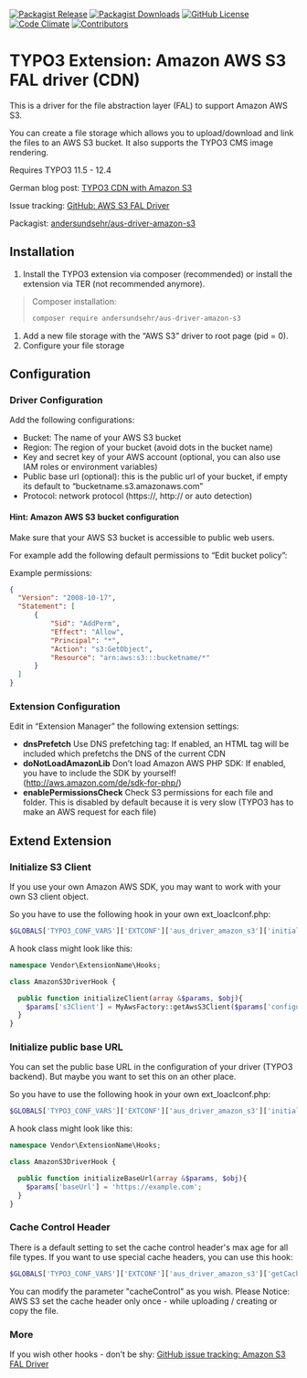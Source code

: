 [![Packagist Release](https://img.shields.io/packagist/v/andersundsehr/aus-driver-amazon-s3.svg?style=flat-square)](https://packagist.org/packages/andersundsehr/aus-driver-amazon-s3)
[![Packagist Downloads](https://img.shields.io/packagist/dt/andersundsehr/aus-driver-amazon-s3.svg?style=flat-square)](https://packagist.org/packages/andersundsehr/aus-driver-amazon-s3)
[![GitHub License](https://img.shields.io/github/license/andersundsehr/aus_driver_amazon_s3.svg?style=flat-square)](https://github.com/andersundsehr/aus_driver_amazon_s3/blob/master/LICENSE.txt)
[![Code Climate](https://img.shields.io/codeclimate/tech-debt/andersundsehr/aus_driver_amazon_s3.svg?style=flat-square)](https://codeclimate.com/github/andersundsehr/aus_driver_amazon_s3)
[![Contributors](https://img.shields.io/github/contributors/andersundsehr/aus_driver_amazon_s3?style=flat-square)](https://github.com/andersundsehr/aus_driver_amazon_s3/graphs/contributors)

# TYPO3 Extension: Amazon AWS S3 FAL driver (CDN)

This is a driver for the file abstraction layer (FAL) to support Amazon AWS S3.

You can create a file storage which allows you to upload/download and link the files to an AWS S3 bucket. It also supports the TYPO3 CMS image rendering.

Requires TYPO3 11.5 - 12.4

German blog post: [TYPO3 CDN with Amazon S3](https://www.andersundsehr.com/blog/typo3-performance-optimierung-durch-content-delivery-network-cdn/)

Issue tracking: [GitHub: AWS S3 FAL Driver](https://github.com/andersundsehr/aus_driver_amazon_s3/issues)

Packagist: [andersundsehr/aus-driver-amazon-s3](https://packagist.org/packages/andersundsehr/aus-driver-amazon-s3)


## Installation

1.  Install the TYPO3 extension via composer (recommended) or install the extension via TER (not recommended anymore).

> Composer installation:
>
> ```bash
> composer require andersundsehr/aus-driver-amazon-s3
> ```

1.  Add a new file storage with the “AWS S3” driver to root page (pid = 0).
2.  Configure your file storage

## Configuration

### Driver Configuration

Add the following configurations:

-   Bucket: The name of your AWS S3 bucket
-   Region: The region of your bucket (avoid dots in the bucket name)
-   Key and secret key of your AWS account (optional, you can also use IAM roles or environment variables)
-   Public base url (optional): this is the public url of your bucket, if empty its default to “bucketname.s3.amazonaws.com”
-   Protocol: network protocol (https://, http:// or auto detection)

#### Hint: Amazon AWS S3 bucket configuration

Make sure that your AWS S3 bucket is accessible to public web users.

For example add the following default permissions to “Edit bucket policy”:

Example permissions:

```json
{
  "Version": "2008-10-17",
  "Statement": [
      {
          "Sid": "AddPerm",
          "Effect": "Allow",
          "Principal": "*",
          "Action": "s3:GetObject",
          "Resource": "arn:aws:s3:::bucketname/*"
      }
  ]
}
```

### Extension Configuration

Edit in “Extension Manager” the following extension settings:

-   **dnsPrefetch** Use DNS prefetching tag: If enabled, an HTML tag will be included which prefetchs the DNS of the current CDN
-   **doNotLoadAmazonLib** Don’t load Amazon AWS PHP SDK: If enabled, you have to include the SDK by yourself! (<http://aws.amazon.com/de/sdk-for-php/>)
-   **enablePermissionsCheck** Check S3 permissions for each file and folder. This is disabled by default because it is very slow (TYPO3 has to make an AWS request for each file)

## Extend Extension

### Initialize S3 Client

If you use your own Amazon AWS SDK, you may want to work with your own S3 client object.

So you have to use the following hook in your own ext\_loaclconf.php:

```php
$GLOBALS['TYPO3_CONF_VARS']['EXTCONF']['aus_driver_amazon_s3']['initializeClient-preProcessing'][] = \Vendor\ExtensionName\Hooks\AmazonS3DriverHook::class . '->initializeClient';
```

A hook class might look like this:

```php
namespace Vendor\ExtensionName\Hooks;

class AmazonS3DriverHook {

  public function initializeClient(array &$params, $obj){
    $params['s3Client'] = MyAwsFactory::getAwsS3Client($params['configuration']);
  }
}
```

### Initialize public base URL

You can set the public base URL in the configuration of your driver (TYPO3 backend).
But maybe you want to set this on an other place.

So you have to use the following hook in your own ext\_loaclconf.php:

```php
$GLOBALS['TYPO3_CONF_VARS']['EXTCONF']['aus_driver_amazon_s3']['initializeBaseUrl-postProcessing'][] = \Vendor\ExtensionName\Hooks\AmazonS3DriverHook::class . '->initializeBaseUrl';
```

A hook class might look like this:

```php
namespace Vendor\ExtensionName\Hooks;

class AmazonS3DriverHook {

  public function initializeBaseUrl(array &$params, $obj){
    $params['baseUrl'] = 'https://example.com';
  }
}
```

### Cache Control Header

There is a default setting to set the cache control header's max age for all file types. If you want to use special cache headers, you can use this hook:

```php
$GLOBALS['TYPO3_CONF_VARS']['EXTCONF']['aus_driver_amazon_s3']['getCacheControl'][] = 'Vendor\ExtensionName\Hooks\AmazonS3DriverHook->getCacheControl';
```

You can modify the parameter "cacheControl" as you wish. Please Notice: AWS S3 set the cache header only once - while uploading / creating or copy the file.

### More

If you wish other hooks - don’t be shy: [GitHub issue tracking: Amazon S3 FAL Driver](https://github.com/andersundsehr/aus_driver_amazon_s3/issues)
